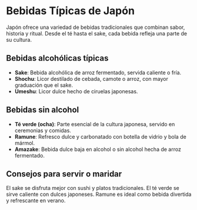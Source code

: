 # Bebidas Típicas de Japón

Japón ofrece una variedad de bebidas tradicionales que combinan sabor, historia y ritual. Desde el té hasta el sake, cada bebida refleja una parte de su cultura.

## Bebidas alcohólicas típicas

- **Sake**: Bebida alcohólica de arroz fermentado, servida caliente o fría.
- **Shochu**: Licor destilado de cebada, camote o arroz, con mayor graduación que el sake.
- **Umeshu**: Licor dulce hecho de ciruelas japonesas.

## Bebidas sin alcohol

- **Té verde (ocha)**: Parte esencial de la cultura japonesa, servido en ceremonias y comidas.
- **Ramune**: Refresco dulce y carbonatado con botella de vidrio y bola de mármol.
- **Amazake**: Bebida dulce baja en alcohol o sin alcohol hecha de arroz fermentado.

## Consejos para servir o maridar

El sake se disfruta mejor con sushi y platos tradicionales. El té verde se sirve caliente con dulces japoneses. Ramune es ideal como bebida divertida y refrescante en verano.
